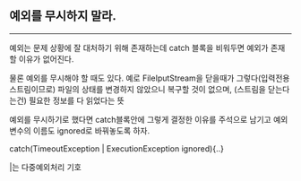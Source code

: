 ## 예외를 무시하지 말라.

---

예외는 문제 상황에 잘 대처하기 위해 존재하는데 catch 블록을 비워두면 예외가 존재할 이유가 없어진다.

물론 예외를 무시해야 할 때도 있다. 예로 FileIputStream을 닫을때가 그렇다(입력전용 스트림이므로) 파일의 상태를 변경하지 않았으니 복구할 것이 없으며, (스트림을 닫는다는건) 필요한 정보를 다 읽었다는 뜻

예외를 무시하기로 했다면 catch블록안에 그렇게 결정한 이유를 주석으로 남기고 예외변수의 이름도 ignored로 바꿔놓도록 하자.

catch(TimeoutException | ExecutionException ignored){..}

|는 다중예외처리 기호
